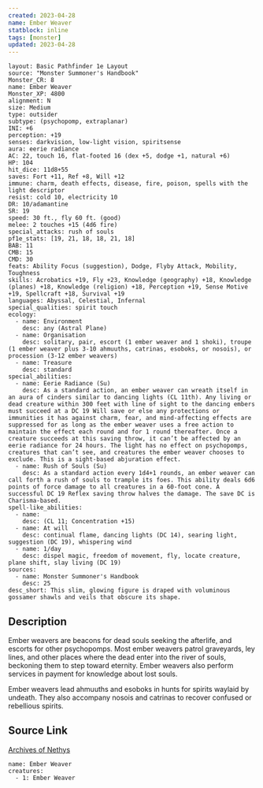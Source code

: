 ```yaml
---
created: 2023-04-28
name: Ember Weaver
statblock: inline
tags: [monster]
updated: 2023-04-28
---
```

```statblock
layout: Basic Pathfinder 1e Layout
source: "Monster Summoner's Handbook"
Monster_CR: 8
name: Ember Weaver
Monster_XP: 4800
alignment: N
size: Medium
type: outsider
subtype: (psychopomp, extraplanar)
INI: +6
perception: +19
senses: darkvision, low-light vision, spiritsense
aura: eerie radiance
AC: 22, touch 16, flat-footed 16 (dex +5, dodge +1, natural +6)
HP: 104
hit_dice: 11d8+55
saves: Fort +11, Ref +8, Will +12
immune: charm, death effects, disease, fire, poison, spells with the light descriptor
resist: cold 10, electricity 10
DR: 10/adamantine
SR: 19
speed: 30 ft., fly 60 ft. (good)
melee: 2 touches +15 (4d6 fire)
special_attacks: rush of souls
pf1e_stats: [19, 21, 18, 18, 21, 18]
BAB: 11
CMB: 15
CMD: 30
feats: Ability Focus (suggestion), Dodge, Flyby Attack, Mobility, Toughness
skills: Acrobatics +19, Fly +23, Knowledge (geography) +18, Knowledge (planes) +18, Knowledge (religion) +18, Perception +19, Sense Motive +19, Spellcraft +18, Survival +19
languages: Abyssal, Celestial, Infernal
special_qualities: spirit touch
ecology:
  - name: Environment
    desc: any (Astral Plane)
  - name: Organisation
    desc: solitary, pair, escort (1 ember weaver and 1 shoki), troupe (1 ember weaver plus 3-10 ahmuuths, catrinas, esoboks, or nosois), or procession (3-12 ember weavers)
  - name: Treasure
    desc: standard
special_abilities:
  - name: Eerie Radiance (Su)
    desc: As a standard action, an ember weaver can wreath itself in an aura of cinders similar to dancing lights (CL 11th). Any living or dead creature within 300 feet with line of sight to the dancing embers must succeed at a DC 19 Will save or else any protections or immunities it has against charm, fear, and mind-affecting effects are suppressed for as long as the ember weaver uses a free action to maintain the effect each round and for 1 round thereafter. Once a creature succeeds at this saving throw, it can’t be affected by an eerie radiance for 24 hours. The light has no effect on psychopomps, creatures that can’t see, and creatures the ember weaver chooses to exclude. This is a sight-based abjuration effect.
  - name: Rush of Souls (Su)
    desc: As a standard action every 1d4+1 rounds, an ember weaver can call forth a rush of souls to trample its foes. This ability deals 6d6 points of force damage to all creatures in a 60-foot cone. A successful DC 19 Reflex saving throw halves the damage. The save DC is Charisma-based.
spell-like_abilities:
  - name:
    desc: (CL 11; Concentration +15)
  - name: At will
    desc: continual flame, dancing lights (DC 14), searing light, suggestion (DC 19), whispering wind
  - name: 1/day
    desc: dispel magic, freedom of movement, fly, locate creature, plane shift, slay living (DC 19)
sources:
  - name: Monster Summoner's Handbook
    desc: 25
desc_short: This slim, glowing figure is draped with voluminous gossamer shawls and veils that obscure its shape.
```
## Description
Ember weavers are beacons for dead souls seeking the afterlife, and escorts for other psychopomps. Most ember weavers patrol graveyards, ley lines, and other places where the dead enter into the river of souls, beckoning them to step toward eternity. Ember weavers also perform services in payment for knowledge about lost souls.

 Ember weavers lead ahmuuths and esoboks in hunts for spirits waylaid by undeath. They also accompany nosois and catrinas to recover confused or rebellious spirits.
## Source Link
[Archives of Nethys](https://aonprd.com/MonsterDisplay.aspx?ItemName=Ember%20Weaver)
```encounter-table
name: Ember Weaver
creatures:
  - 1: Ember Weaver
```
